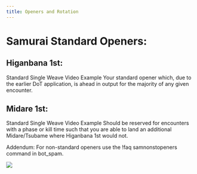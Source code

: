 ```yaml
---
title: Openers and Rotation
---
```

# Samurai Standard Openers:

## Higanbana 1st:
Standard
Single Weave
Video Example
Your standard opener which, due to the earlier DoT application, is ahead in output for the majority of any given encounter.


## Midare 1st:
Standard
Single Weave
Video Example
Should be reserved for encounters with a phase or kill time such that you are able to land an additional Midare/Tsubame where Higanbana 1st would not.

Addendum: For non-standard openers use the !faq samnonstopeners command in bot_spam.

![](https://cdn.discordapp.com/attachments/692516379848343654/852919272904458280/Samurai_Standard_Openers_2.png?1623507283)